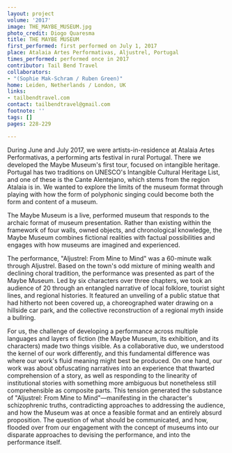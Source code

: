 ```yaml
---
layout: project
volume: '2017'
image: THE_MAYBE_MUSEUM.jpg
photo_credit: Diogo Quaresma
title: THE MAYBE MUSEUM
first_performed: first performed on July 1, 2017
place: Atalaia Artes Performativas, Aljustrel, Portugal
times_performed: performed once in 2017
contributor: Tail Bend Travel
collaborators:
- "(Sophie Mak-Schram / Ruben Green)"
home: Leiden, Netherlands / London, UK
links:
- tailbendtravel.com
contact: tailbendtravel@gmail.com
footnote: ''
tags: []
pages: 228-229

---
```


During June and July 2017, we were artists-in-residence at Atalaia Artes Performativas, a performing arts festival in rural Portugal. There we developed the Maybe Museum's first tour, focused on intangible heritage. Portugal has two traditions on UNESCO's Intangible Cultural Heritage List, and one of these is the Cante Alentejano, which stems from the region Atalaia is in. We wanted to explore the limits of the museum format through playing with how the form of polyphonic singing could become both the form and content of a museum.

The Maybe Museum is a live, performed museum that responds to the archaic format of museum presentation. Rather than existing within the framework of four walls, owned objects, and chronological knowledge, the Maybe Museum combines fictional realities with factual possibilities and engages with how museums are imagined and experienced.

The performance, "Aljustrel: From Mine to Mind" was a 60-minute walk through Aljustrel. Based on the town's odd mixture of mining wealth and declining choral tradition, the performance was presented as part of the Maybe Museum. Led by six characters over three chapters, we took an audience of 20 through an entangled narrative of local folklore, tourist sight lines, and regional histories. It featured an unveiling of a public statue that had hitherto not been covered up, a choreographed water drawing on a hillside car park, and the collective reconstruction of a regional myth inside a bullring.

For us, the challenge of developing a performance across multiple languages and layers of fiction (the Maybe Museum, its exhibition, and its characters) made two things visible. As a collaborative duo, we understood the kernel of our work differently, and this fundamental difference was where our work's fluid meaning might best be produced. On one hand, our work was about obfuscating narratives into an experience that thwarted comprehension of a story, as well as responding to the linearity of institutional stories with something more ambiguous but nonetheless still comprehensible as composite parts. This tension generated the substance of "Aljustrel: From Mine to Mind"—manifesting in the character's schizophrenic truths, contradicting approaches to addressing the audience, and how the Museum was at once a feasible format and an entirely absurd proposition. The question of what should be communicated, and how, flooded over from our engagement with the concept of museums into our disparate approaches to devising the performance, and into the performance itself.
